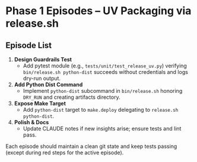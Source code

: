 # Phase 1 Episodes – UV Packaging via release.sh

## Episode List
1. **Design Guardrails Test**
   - Add pytest module (e.g., `tests/unit/test_release_uv.py`) verifying `bin/release.sh python-dist` succeeds without credentials and logs dry-run output.
2. **Add Python Dist Command**
   - Implement `python-dist` subcommand in `bin/release.sh` honoring `DRY_RUN` and creating artifacts directory.
3. **Expose Make Target**
   - Add `python-dist` target to `make.deploy` delegating to `release.sh python-dist`.
4. **Polish & Docs**
   - Update CLAUDE notes if new insights arise; ensure tests and lint pass.

Each episode should maintain a clean git state and keep tests passing (except during red steps for the active episode).
